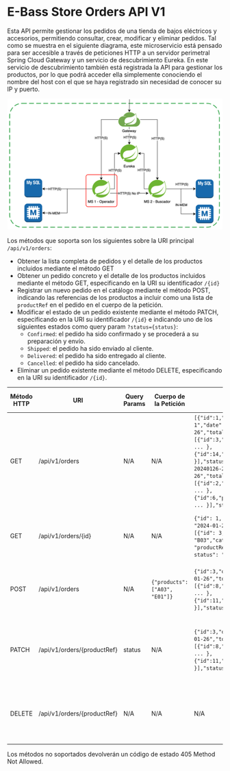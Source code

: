 # E-Bass Store Orders API V1

Esta API permite gestionar los pedidos de una tienda de bajos eléctricos y accesorios, permitiendo consultar, crear,
modificar y eliminar pedidos. Tal como se muestra en el siguiente diagrama, este microservicio está pensado para ser
accesible a través de peticiones HTTP a un servidor perimetral Spring Cloud Gateway y un servicio de descubrimiento
Eureka. En este servicio de descubrimiento también está registrada la API para gestionar los productos, por lo que podrá
acceder ella simplemente conociendo el nombre del host con el que se haya registrado sin necesidad de conocer su IP y
puerto.

![Diagrama de Arquitectura](architecture-diagram-orders.png)

Los métodos que soporta son los siguientes sobre la URI principal `/api/v1/orders`:

- Obtener la lista completa de pedidos y el detalle de los productos incluidos mediante el método GET
- Obtener un pedido concreto y el detalle de los productos incluidos mediante el método GET, especificando en la URI su
  identificador `/{id}`
- Registrar un nuevo pedido en el catálogo mediante el método POST, indicando las referencias de los productos a incluir
  como una lista de `productRef` en el pedido en el cuerpo de la petición.
- Modificar el estado de un pedido existente mediante el método PATCH, especificando en la URI su identificador `/{id}`
  e indicando uno de los siguientes estados como query param `?status={status}`:
	* `Confirmed`: el pedido ha sido confirmado y se procederá a su preparación y envío.
	* `Shipped`: el pedido ha sido enviado al cliente.
	* `Delivered`: el pedido ha sido entregado al cliente.
	* `Cancelled`: el pedido ha sido cancelado.
- Eliminar un pedido existente mediante el método DELETE, especificando en la URI su identificador `/{id}`.

| Método HTTP | URI                         | Query Params | Cuerpo de la Petición          | Cuerpo de la Respuesta                                                                                                                                                                                                                                                                                                                                                                                                                   | Códigos de Respuesta                                                       |
|-------------|-----------------------------|--------------|--------------------------------|------------------------------------------------------------------------------------------------------------------------------------------------------------------------------------------------------------------------------------------------------------------------------------------------------------------------------------------------------------------------------------------------------------------------------------------|----------------------------------------------------------------------------|
| GET         | /api/v1/orders              | N/A          | N/A                            | `[{"id":1,"orderRef":"PO-20240126-1","date":"2024-01-26","total":1950.0,"products":[{"id":3,"productRef":"B03","category":"basses", ... },{"id":14,"productRef":"E04","category":"fx", ... }],"status":"Cancelled"},{"id":2,"orderRef":"PO-20240126-2","date":"2024-01-26","total":2800.0,"products":[{"id":2,"productRef":"B02","category":"basses", ... },{"id":6,"productRef":"A01","category":"amps", ... }],"status":"Confirmed"}]` | 200 OK<br/>204 No Content<br/>500 Internal Server Error                    |
| GET         | /api/v1/orders/{id}         | N/A          | N/A                            | `{"id": 1, "orderRef": "PO-20240126-1", "date": "2024-01-26", "total": 1950.0, "products": [{"id": 3, "productRef": "B03","category":"basses", ... }, {"id": 14, "productRef": "E04","category":"fx", ... }], status": "Cancelled"}`                                                                                                                                                                                                     | 200 OK<br/>204 No Content<br/>500 Internal Server Error                    |
| POST        | /api/v1/orders              | N/A          | `{"products": ["A03", "E01"]}` | `{"id":3,"orderRef":"PO-20240126-3","date":"2024-01-26","total":1020.0,"products":[{"id":8,"productRef":"A03","category":"amps", ... },{"id":11,"productRef":"E01","category":"fx", ... }],"status":"Confirmed"}}`                                                                                                                                                                                                                       | 200 OK<br/>400 Bad Request<br/>500 Internal Server Error                   |
| PATCH       | /api/v1/orders/{productRef} | status       | N/A                            | `{"id":3,"orderRef":"PO-20240126-3","date":"2024-01-26","total":1020.0,"products":[{"id":8,"productRef":"A03","category":"amps", ... },{"id":11,"productRef":"E01","category":"fx", ... }],"status":"Shipped"}`                                                                                                                                                                                                                          | 200 OK<br/>400 Bad Request<br/>404 Not Found<br/>500 Internal Server Error |
| DELETE      | /api/v1/orders/{productRef} | N/A          | N/A                            | N/A                                                                                                                                                                                                                                                                                                                                                                                                                                      | 204 No Content<br/>404 Not Found<br/>500 Internal Server Error             |

Los métodos no soportados devolverán un código de estado 405 Method Not Allowed.